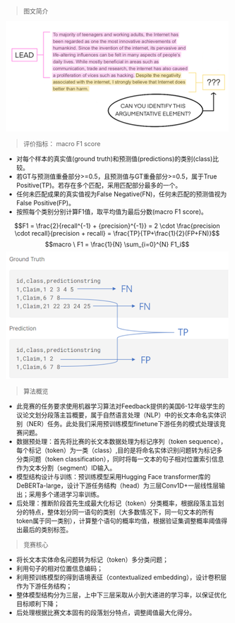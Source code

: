 > 图文简介

![img.png](img.png)

> 评价指标： macro F1 score

- 对每个样本的真实值(ground truth)和预测值(predictions)的类别(class)比较。
- 若GT与预测值重叠部分>=0.5，且预测值与GT重叠部分>=0.5，属于True Positive(TP)。若存在多个匹配，采用匹配部分最多的一个。
- 任何未匹配成果的真实值视为False Negative(FN)，任何未匹配的预测值视为False Positive(FP)。
- 按照每个类别分别计算F1值，取平均值为最后分数(macro F1 score)。

$$F1 = \frac{2}{recall^{-1} + {precision}^{-1}} = 2 \cdot \frac{precision \cdot recall}{precision + recall} = \frac{TP}{TP+\frac{1}{2}(FP+FN)}$$
$$macro \ F1 = \frac{1}{N} \sum_{i=0}^{N} F1_i$$
![img_2.png](img_2.png)

> 算法概览

- 此竞赛的任务要求使用机器学习算法对Feedback提供的美国6-12年级学生的议论文划分段落主旨概要，属于自然语言处理（NLP）中的长文本命名实体识别（NER）任务。此处我们采用预训练模型finetune下游任务的模式处理该竞赛问题。
- 数据预处理：首先将比赛的长文本数据处理为标记序列（token sequence），每个标记（token）为一类（class）,目的是将命名实体识别问题转为标记多分类问题（token classification），同时将每一文本的句子相对位置索引信息作为文本分割（segment）ID输入。
- 模型结构设计与训练：预训练模型采用Hugging Face transformer库的DeBERTa-large，设计下游任务结构（head）为三层Conv1D+一层线性层输出；采用多个递进学习率训练。
- 后处理：推断阶段首先生成最大化标记（token）分类概率，根据段落主旨划分的特点，整体划分同一语句的类别（大多数情况下，同一句文本的所有token属于同一类别），计算整个语句的概率均值，根据验证集调整概率阈值得出最后的类别标签。

>  竞赛核心

- 将长文本实体命名问题转为标记（token）多分类问题；
- 利用句子的相对位置信息编码；
- 利用预训练模型的得到语境表征（contextualized embedding），设计卷积层作为下游任务结构；
- 整体模型结构分为三层，上中下三层采取从小到大递进的学习率，以保证优化目标顺利下降；
- 后处理根据比赛文本固有的段落划分特点，调整阈值最大化得分。